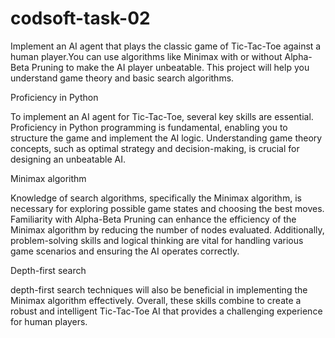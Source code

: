 # codsoft-task-02
Implement an AI agent that plays the classic game of Tic-Tac-Toe against a human player.You can use algorithms like Minimax with or without Alpha-Beta Pruning to make the AI player unbeatable. This project will help you understand game theory and basic search  algorithms.


 Proficiency in Python 

 To implement an AI agent for Tic-Tac-Toe, several key skills are essential. Proficiency in Python programming is fundamental, enabling you to structure the game and implement the AI logic. Understanding game theory concepts, such as optimal strategy and decision-making, is crucial for designing an unbeatable AI. 


 Minimax algorithm

 Knowledge of search algorithms, specifically the Minimax algorithm, is necessary for exploring possible game states and choosing the best moves. Familiarity with Alpha-Beta Pruning can enhance the efficiency of the Minimax algorithm by reducing the number of nodes evaluated. Additionally, problem-solving skills and logical thinking are vital for handling various game scenarios and ensuring the AI operates correctly. 


  Depth-first search 

  depth-first search techniques will also be beneficial in implementing the Minimax algorithm effectively. Overall, these skills combine to create a robust and intelligent Tic-Tac-Toe AI that provides a challenging experience for human players.





